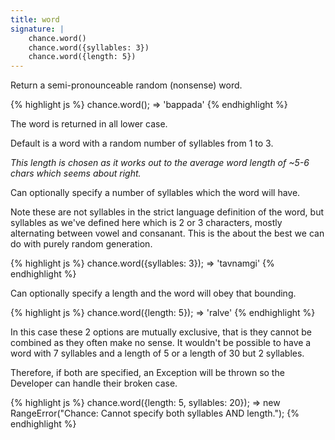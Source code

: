 ```yaml
---
title: word
signature: |
    chance.word()
    chance.word({syllables: 3})
    chance.word({length: 5})
---
```


Return a semi-pronounceable random (nonsense) word.

{% highlight js %}
  chance.word();
  => 'bappada'
{% endhighlight %}

The word is returned in all lower case.

Default is a word with a random number of syllables from 1 to 3.

*This length is chosen as it works out to the average word length of ~5-6 chars
which seems about right.*

Can optionally specify a number of syllables which the word will have.

Note these are not syllables in the strict language definition of the word, but
syllables as we've defined here which is 2 or 3 characters, mostly alternating
between vowel and consanant. This is the about the best we can do with purely
random generation.

{% highlight js %}
  chance.word({syllables: 3});
  => 'tavnamgi'
{% endhighlight %}

Can optionally specify a length and the word will obey that bounding.

{% highlight js %}
  chance.word({length: 5});
  => 'ralve'
{% endhighlight %}

In this case these 2 options are mutually exclusive, that is they cannot be
combined as they often make no sense. It wouldn't be possible to have a word
with 7 syllables and a length of 5 or a length of 30 but 2 syllables.

Therefore, if both are specified, an Exception will be thrown so the Developer
can handle their broken case.

{% highlight js %}
  chance.word({length: 5, syllables: 20});
  => new RangeError("Chance: Cannot specify both syllables AND length.");
{% endhighlight %}
